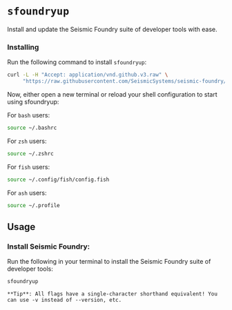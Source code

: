 # `sfoundryup`

Install and update the Seismic Foundry suite of developer tools with ease.

### Installing

Run the following command to install `sfoundryup`:

```bash
curl -L -H "Accept: application/vnd.github.v3.raw" \
     "https://raw.githubusercontent.com/SeismicSystems/seismic-foundry/seismic/sfoundryup/install" | bash
```

Now, either open a new terminal or reload your shell configuration to start using sfoundryup:

For `bash` users:

```bash
source ~/.bashrc
```

For `zsh` users:

```bash
source ~/.zshrc
```

For `fish` users:

```bash
source ~/.config/fish/config.fish
```

For `ash` users:

```bash
source ~/.profile
```

## Usage

### Install Seismic Foundry:

Run the following in your terminal to install the Seismic Foundry suite of developer tools:

```bash
sfoundryup
```

```
**Tip**: All flags have a single-character shorthand equivalent! You can use -v instead of --version, etc.
```
